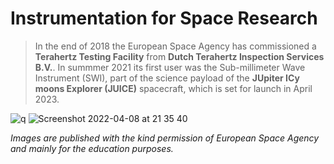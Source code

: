 # Instrumentation for Space Research
 

> In the end of 2018 the European Space Agency has commissioned a **Terahertz Testing Facility** from **Dutch Terahertz Inspection Services B.V.**. 
> In summmer 2021 its first user was the Sub-millimeter Wave Instrument (SWI), part of the science payload of the **JUpiter ICy moons Explorer (JUICE)** spacecraft, which is set for launch in April 2023. 
> 

![q](https://user-images.githubusercontent.com/113699308/190780786-f8440478-c6c8-4ca1-9525-6e53549ef5ff.jpg)
![Screenshot 2022-04-08 at 21 35 40](https://user-images.githubusercontent.com/113699308/190784445-1a2294a8-57f7-4d3a-95ee-51e20c0a1617.png)

*Images are published with the kind permission of European Space Agency and mainly for the education purposes.*
